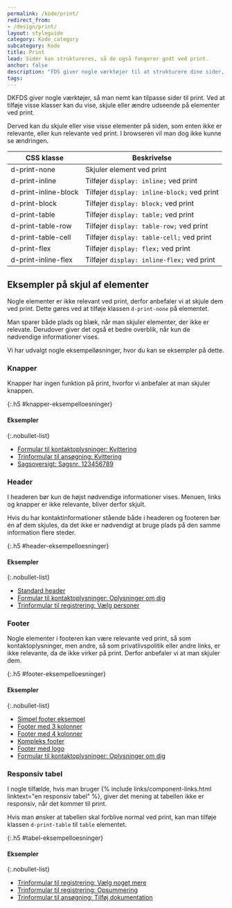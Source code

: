 ```yaml
---
permalink: /kode/print/
redirect_from:
- /design/print/
layout: styleguide
category: Kode_category
subcategory: Kode
title: Print
lead: Sider kan struktureres, så de også fungerer godt ved print.
anchor: false
description: "FDS giver nogle værktøjer til at strukturere dine sider, så de også fungerer godt ved print."
tags:
---
```


DKFDS giver nogle værktøjer, så man nemt kan tilpasse sider til print. Ved at tilføje visse klasser kan du vise, skjule eller ændre udseende på elementer ved print.

Derved kan du skjule eller vise visse elementer på siden, som enten ikke er relevante, eller kun relevante ved print. I browseren vil man dog ikke kunne se ændringen.

<div class="table--responsive-scroll">
    <table class="table">
        <thead>
            <tr>
                <th>CSS klasse</th>
                <th>Beskrivelse</th>
            </tr>
        </thead>
        <tbody>
            <tr>
                <td>d-print-none</td>
                <td>Skjuler element ved print</td>
            </tr>
            <tr>
                <td>d-print-inline</td>
                <td>Tilføjer <code>display: inline;</code> ved print</td>
            </tr>
            <tr>
                <td>d-print-inline-block</td>
                <td>Tilføjer <code>display: inline-block;</code> ved print</td>
            </tr>
            <tr>
                <td>d-print-block</td>
                <td>Tilføjer <code>display: block;</code> ved print</td>
            </tr>
            <tr>
                <td>d-print-table</td>
                <td>Tilføjer <code>display: table;</code> ved print</td>
            </tr>
            <tr>
                <td>d-print-table-row</td>
                <td>Tilføjer <code>display: table-row;</code> ved print</td>
            </tr>
            <tr>
                <td>d-print-table-cell</td>
                <td>Tilføjer <code>display: table-cell;</code> ved print</td>
            </tr>
            <tr>
                <td>d-print-flex</td>
                <td>Tilføjer <code>display: flex;</code> ved print</td>
            </tr>
            <tr>
                <td>d-print-inline-flex</td>
                <td>Tilføjer <code>display: inline-flex;</code> ved print</td>
            </tr>
        </tbody>
    </table>
</div>

<h2 class="h3">Eksempler på skjul af elementer</h2>

Nogle elementer er ikke relevant ved print, derfor anbefaler vi at skjule dem ved print. Dette gøres ved at tilføje klassen `d-print-none` på elementet.

Man sparer både plads og blæk, når man skjuler elementer, der ikke er relevate. Derudover giver det også et bedre overblik, når kun de nødvendige informationer vises.

Vi har udvalgt nogle eksempelløsninger, hvor du kan se eksempler på dette.

<h3 class="h4">Knapper</h3>

Knapper har ingen funktion på print, hvorfor vi anbefaler at man skjuler knappen.

{:.h5 #knapper-eksempelloesninger}
#### Eksempler

{:.nobullet-list}
- <a href="/pages/eksempler/formular-til-kontaktoplysninger/formular-3/?r={{page.permalink}}%23knapper-eksempelloesninger" title="Vis eksempel 'Formular til kontaktoplysninger: Kvittering'">Formular til kontaktoplysninger: Kvittering</a>
- <a href="/pages/eksempler/trinformular-til-ansoegning/ansoegning-6/?r={{page.permalink}}%23knapper-eksempelloesninger" title="Vis eksempel 'Trinformular til ansøgning: Kvittering'">Trinformular til ansøgning: Kvittering</a>
- <a href="/pages/eksempler/sagsoversigt/find-sag/sagsnr-123456789/?r={{page.permalink}}%23knapper-eksempelloesninger" title="Vis eksempel 'Sagsoversigt: Sagsnr. 123456789'">Sagsoversigt: Sagsnr. 123456789</a>

<h3 class="h4">Header</h3>

I headeren bør kun de højst nødvendige informationer vises. Menuen, links og knapper er ikke relevante, bliver derfor skjult.

Hvis du har kontaktinformationer stående både i headeren og footeren bør én af dem skjules, da det ikke er nødvendigt at bruge plads på den samme information flere steder.

{:.h5 #header-eksempelloesninger}
#### Eksempler

{:.nobullet-list}
- <a href="/eksempel/header-all-rows/?r={{page.permalink}}%23header-eksempelloesninger" title="Standard header">Standard header</a>
- <a href="/pages/eksempler/formular-til-kontaktoplysninger/formular-1/?r={{page.permalink}}%23header-eksempelloesninger" title="Vis eksempel 'Formular til kontaktoplysninger: Oplysninger om dig'">Formular til kontaktoplysninger: Oplysninger om dig</a>
- <a href="/pages/eksempler/trinformular-til-registrering/registrering-1/?r={{page.permalink}}%23header-eksempelloesninger" title="Vis eksempel 'Trinformular til registrering: Vælg personer'">Trinformular til registrering: Vælg personer</a>

<h3 class="h4">Footer</h3>

Nogle elementer i footeren kan være relevante ved print, så som kontaktoplysninger, men andre, så som privatlivspolitik eller andre links, er ikke relevante, da de ikke virker på print. Derfor anbefaler vi at man skjuler dem.

{:.h5 #footer-eksempelloesninger}
#### Eksempler

{:.nobullet-list}
- <a href="/eksempel/footer-simple/?r={{page.permalink}}%23footer-eksempelloesninger" title="Simpel footer eksempel">Simpel footer eksempel</a>
- <a href="/eksempel/footer-three-columns/?r={{page.permalink}}%23footer-eksempelloesninger" title="Footer med 3 kolonner">Footer med 3 kolonner</a>
- <a href="/eksempel/footer-four-columns/?r={{page.permalink}}%23footer-eksempelloesninger" title="Footer med 4 kolonner">Footer med 4 kolonner</a>
- <a href="/eksempel/footer-four-columns/?r={{page.permalink}}%23footer-eksempelloesninger" title="Kompleks footer">Kompleks footer</a>
- <a href="/eksempel/footer-logo/?r={{page.permalink}}%23footer-eksempelloesninger" title="Footer med logo">Footer med logo</a>
- <a href="/pages/eksempler/formular-til-kontaktoplysninger/formular-1/?r={{page.permalink}}%23footer-eksempelloesninger" title="Vis eksempel 'Formular til kontaktoplysninger: Oplysninger om dig'">Formular til kontaktoplysninger: Oplysninger om dig</a>

<h3 class="h4">Responsiv tabel</h3>

I nogle tilfælde, hvis man bruger {% include links/component-links.html linktext="en responsiv tabel" %}, giver det mening at tabellen ikke er responsiv, når det kommer til print.

Hvis man ønsker at tabellen skal forblive normal ved print, kan man tilføje klassen `d-print-table` til `table` elementet.

{:.h5 #tabel-eksempelloesninger}
#### Eksempler

{:.nobullet-list}
- <a href="/pages/eksempler/trinformular-til-registrering/registrering-2/?r={{page.permalink}}%23tabel-eksempelloesninger" title="Vis eksempel 'Trinformular til registrering: Vælg noget mere'">Trinformular til registrering: Vælg noget mere</a>
- <a href="/pages/eksempler/trinformular-til-registrering/registrering-6/?r={{page.permalink}}%23tabel-eksempelloesninger" title="Vis eksempel 'Trinformular til registrering: Opsummering'">Trinformular til registrering: Opsummering</a>
- <a href="/pages/eksempler/trinformular-til-ansoegning/ansoegning-4/?r={{page.permalink}}%23tabel-eksempelloesninger" title="Vis eksempel 'Trinformular til ansøgning: Tilføj dokumentation'">Trinformular til ansøgning: Tilføj dokumentation</a>
